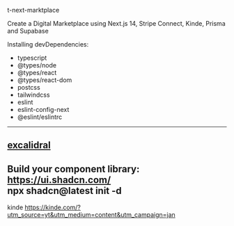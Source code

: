 t-next-marktplace

Create a Digital Marketplace using Next.js 14, Stripe Connect, Kinde, Prisma and Supabase


Installing devDependencies:
- typescript
- @types/node
- @types/react
- @types/react-dom
- postcss
- tailwindcss
- eslint
- eslint-config-next
- @eslint/eslintrc

---
[excalidral](https://excalidraw.com/)
------------
Build your component library: 
https://ui.shadcn.com/    
npx shadcn@latest init -d
------------
kinde
https://kinde.com/?utm_source=yt&utm_medium=content&utm_campaign=jan


